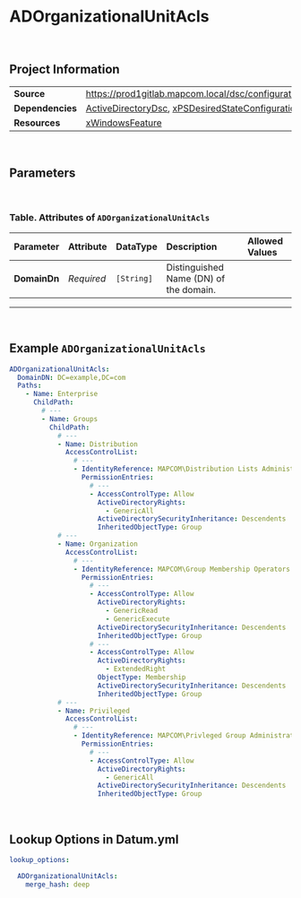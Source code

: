 # ADOrganizationalUnitAcls



<br />

## Project Information

|                  |                                                                                                                          |
| ---------------- | ------------------------------------------------------------------------------------------------------------------------ |
| **Source**       | https://prod1gitlab.mapcom.local/dsc/configurations/ActiveDirectoryTasks/-/tree/master/ActiveDirectoryTasks/DscResources/ADOrganizationalUnitAcls |
| **Dependencies** | [ActiveDirectoryDsc][ActiveDirectoryDsc], [xPSDesiredStateConfiguration][xPSDesiredStateConfiguration]                                 |
| **Resources**    | [xWindowsFeature][xWindowsFeature]                                                               |

<br />

## Parameters

<br />

### Table. Attributes of `ADOrganizationalUnitAcls`

| Parameter    | Attribute  | DataType   | Description                            | Allowed Values |
| :----------- | :--------- | :--------- | :------------------------------------- | :------------- |
| **DomainDn** | *Required* | `[String]` | Distinguished Name (DN) of the domain. |                |


---

<br />

## Example `ADOrganizationalUnitAcls`

```yaml
ADOrganizationalUnitAcls:
  DomainDN: DC=example,DC=com
  Paths:
    - Name: Enterprise
      ChildPath:
        # ---
        - Name: Groups
          ChildPath:
            # ---
            - Name: Distribution
              AccessControlList:
                # ---
                - IdentityReference: MAPCOM\Distribution Lists Administrators
                  PermissionEntries:
                    # ---
                    - AccessControlType: Allow
                      ActiveDirectoryRights:
                        - GenericAll
                      ActiveDirectorySecurityInheritance: Descendents
                      InheritedObjectType: Group
            # ---
            - Name: Organization
              AccessControlList:
                # ---
                - IdentityReference: MAPCOM\Group Membership Operators
                  PermissionEntries:
                    # ---
                    - AccessControlType: Allow
                      ActiveDirectoryRights:
                        - GenericRead
                        - GenericExecute
                      ActiveDirectorySecurityInheritance: Descendents
                      InheritedObjectType: Group
                    # ---
                    - AccessControlType: Allow
                      ActiveDirectoryRights:
                        - ExtendedRight
                      ObjectType: Membership
                      ActiveDirectorySecurityInheritance: Descendents
                      InheritedObjectType: Group
            # ---
            - Name: Privileged
              AccessControlList:
                # ---
                - IdentityReference: MAPCOM\Privleged Group Administrators
                  PermissionEntries:
                    # ---
                    - AccessControlType: Allow
                      ActiveDirectoryRights:
                        - GenericAll
                      ActiveDirectorySecurityInheritance: Descendents
                      InheritedObjectType: Group

```

<br />

## Lookup Options in Datum.yml

```yaml
lookup_options:

  ADOrganizationalUnitAcls:
    merge_hash: deep

```

<br />

[ActiveDirectoryDsc]: https://github.com/dsccommunity/ActiveDirectoryDsc
[xPSDesiredStateConfiguration]: https://github.com/dsccommunity/xPSDesiredStateConfiguration
[ADComputer]: https://github.com/dsccommunity/ActiveDirectoryDsc/wiki/ADComputer
[ADDomain]: https://github.com/dsccommunity/ActiveDirectoryDsc/wiki/ADDomain
[ADDomainController]: https://github.com/dsccommunity/ActiveDirectoryDsc/wiki/ADDomainController
[ADDomainControllerProperties]: https://github.com/dsccommunity/ActiveDirectoryDsc/wiki/ADDomainControllerProperties
[ADDomainDefaultPasswordPolicy]: https://github.com/dsccommunity/ActiveDirectoryDsc/wiki/ADDomainDefaultPasswordPolicy
[ADDomainFunctionalLevel]: https://github.com/dsccommunity/ActiveDirectoryDsc/wiki/ADDomainFunctionalLevel
[ADDomainTrust]: https://github.com/dsccommunity/ActiveDirectoryDsc/wiki/ADDomainTrust
[ADForestFunctionalLevel]: https://github.com/dsccommunity/ActiveDirectoryDsc/wiki/ADForestFunctionalLevel
[ADForestProperties]: https://github.com/dsccommunity/ActiveDirectoryDsc/wiki/ADForestProperties
[ADGroup]: https://github.com/dsccommunity/ActiveDirectoryDsc/wiki/ADGroup
[ADKDSKey]: https://github.com/dsccommunity/ActiveDirectoryDsc/wiki/ADKDSKey
[ADManagedServiceAccount]: https://github.com/dsccommunity/ActiveDirectoryDsc/wiki/ADManagedServiceAccount
[ADObjectEnabledState]: https://github.com/dsccommunity/ActiveDirectoryDsc/wiki/ADObjectEnabledState
[ADObjectPermissionEntry]: https://github.com/dsccommunity/ActiveDirectoryDsc/wiki/ADObjectPermissionEntry
[ADOptionalFeature]: https://github.com/dsccommunity/ActiveDirectoryDsc/wiki/ADOptionalFeature
[ADOrganizationalUnit]: https://github.com/dsccommunity/ActiveDirectoryDsc/wiki/ADOrganizationalUnit
[ADReplicationSite]: https://github.com/dsccommunity/ActiveDirectoryDsc/wiki/ADReplicationSite
[ADReplicationSiteLink]: https://github.com/dsccommunity/ActiveDirectoryDsc/wiki/ADReplicationSiteLink
[ADReplicationSubnet]: https://github.com/dsccommunity/ActiveDirectoryDsc/wiki/ADReplicationSubnet
[ADServicePrincipalName]: https://github.com/dsccommunity/ActiveDirectoryDsc/wiki/ADServicePrincipalName
[ADUser]: https://github.com/dsccommunity/ActiveDirectoryDsc/wiki/ADUser
[WaitForADDomain]: https://github.com/dsccommunity/ActiveDirectoryDsc/wiki/WaitForADDomain
[xWindowsFeature]: https://github.com/dsccommunity/xPSDesiredStateConfiguration
